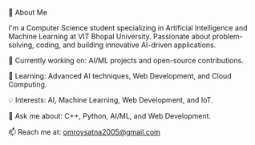 🚀 About Me

I'm a Computer Science student specializing in Artificial Intelligence and Machine Learning at VIT Bhopal University. Passionate about problem-solving, coding, and building innovative AI-driven applications.

🔭 Currently working on: AI/ML projects and open-source contributions.

🌱 Learning: Advanced AI techniques, Web Development, and Cloud Computing.

💡 Interests: AI, Machine Learning, Web Development, and IoT.

💬 Ask me about: C++, Python, AI/ML, and Web Development.

📫 Reach me at: omroysatna2005@gmail.com
<!---
omroy07/omroy07 is a ✨ special ✨ repository because its `README.md` (this file) appears on your GitHub profile.
You can click the Preview link to take a look at your changes.
--->
